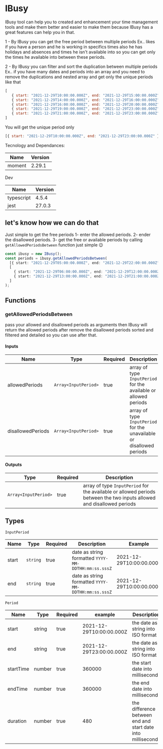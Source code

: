 # IBusy

IBusy tool can help you to created and enhancement your time management tools and make them better and easier to make them because IBusy has a great features can help you in that.

1 - By IBusy you can get the free period between multiple periods
Ex..
likes if you have a person and he is working in specifics times also he has holidays and absences and times he isn't available into so you can get only the times he available into between these periods.

2 - By IBusy you can filter and sort the duplication between multiple periods
Ex..
if you have many dates and periods into an array and you need to remove the duplications and nested array
and get only the unique periods like that

```javascript
[
   { start: "2021-12-29T10:00:00.000Z", end: "2021-12-29T15:00:00.000Z" }
   { start: "2021-12-29T14:00:00.000Z", end: "2021-12-29T16:00:00.000Z" }
   { start: "2021-12-29T16:00:00.000Z", end: "2021-12-29T20:00:00.000Z" }
   { start: "2021-12-29T19:00:00.000Z", end: "2021-12-29T23:00:00.000Z" }
   { start: "2021-12-29T21:00:00.000Z", end: "2021-12-29T23:00:00.000Z" }
]
```

You will get the unique period only

```javascript
[{ start: "2021-12-29T10:00:00.000Z", end: "2021-12-29T23:00:00.000Z" }];
```

Tecnology and Dependances:

| Name   | Version |
| ------ | ------- |
| moment | 2.29.1  |

Dev

| Name       | Version |
| ---------- | ------- |
| typescript | 4.5.4   |
| jest       | 27.0.3  |

## let's know how we can do that

Just simple to get the free periods
1- enter the allowed periods.
2- ender the disallowed periods.
3- get the free or available periods by calling `getAllowedPeriodsBetween`
 function just simple 😉
```typescript
const ibusy = new IBusy();
const periods = ibusy.getAllowedPeriodsBetween(
  [{ start: "2021-12-29T05:00:00.000Z", end: "2021-12-29T22:00:00.000Z" }],
  [
    { start: "2021-12-29T06:00:00.000Z", end: "2021-12-29T12:00:00.000Z" },
    { start: "2021-12-29T13:00:00.000Z", end: "2021-12-29T21:00:00.000Z" }
  ]
);
```

## Functions

### getAllowedPeriodsBetween

pass your allowed and disallowed periods as arguments then IBusy will return the allowed periods after remove the disallowed periods sorted and filtered and detailed so you can use after that.

#### Inputs

| Name              | Type                 | Required | Description                                                           |
| ----------------- | -------------------- | -------- | --------------------------------------------------------------------- |
| allowedPeriods    | `Array<InputPeriod>` | true     | array of type `InputPeriod` for the available or allowed periods      |
| disallowedPeriods | `Array<InputPeriod>` | true     | array of type `InputPeriod` for the unavailable or disallowed periods |

#### Outputs

| Type                 | Required | Description                                                                                                            |
| -------------------- | -------- | ---------------------------------------------------------------------------------------------------------------------- |
| `Array<InputPeriod>` | true     | array of type `InputPeriod` for the available or allowed periods between the two inputs allowed and disallowed periods |

## Types

`InputPeriod`

| Name  | Type     | Required | Description                                         | Example                  |
| ----- | -------- | -------- | --------------------------------------------------- | ------------------------ |
| start | `string` | true     | date as string formatted `YYYY-MM-DDTHH:mm:ss.sssZ` | 2021-12-29T10:00:00.000Z |
| end   | `string` | true     | date as string formatted `YYYY-MM-DDTHH:mm:ss.sssZ` | 2021-12-29T10:00:00.000Z |

`Period`

| Name      | Type   | Required | example                  | Description                                                 |
| --------- | ------ | -------- | ------------------------ | ----------------------------------------------------------- |
| start     | string | true     | 2021-12-29T10:00:00.000Z | the date as string into ISO format                          |
| end       | string | true     | 2021-12-29T23:00:00.000Z | the date as string into ISO format                          |
| startTime | number | true     | 360000                   | the start date into milliseconds                            |
| endTime   | number | true     | 360000                   | the end date into milliseconds                              |
| duration  | number | true     | 480                      | the difference between end and start date into milliseconds |
